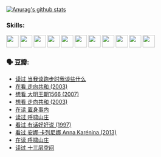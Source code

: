 
[![Anurag's github stats](https://github-readme-stats.vercel.app/api?username=w940853815)](https://github.com/anuraghazra/github-readme-stats)

### Skills:

<code><img height="32" src="https://cdn.jsdelivr.net/npm/simple-icons@v5/icons/python.svg"></code>
<code><img height="32" src="https://cdn.jsdelivr.net/npm/simple-icons@v5/icons/javascript.svg"></code>
<code><img height="32" src="https://cdn.jsdelivr.net/npm/simple-icons@v5/icons/django.svg"></code>
<code><img height="32" src="https://cdn.jsdelivr.net/npm/simple-icons@v5/icons/flask.svg"></code>
<code><img height="32" src="https://cdn.jsdelivr.net/npm/simple-icons@v5/icons/vuetify.svg"></code>
<code><img height="32" src="https://cdn.jsdelivr.net/npm/simple-icons@v5/icons/git.svg"></code>
<code><img height="32" src="https://cdn.jsdelivr.net/npm/simple-icons@v5/icons/docker.svg"></code>
<code><img height="32" src="https://cdn.jsdelivr.net/npm/simple-icons@v5/icons/postgresql.svg"></code>
<code><img height="32" src="https://cdn.jsdelivr.net/npm/simple-icons@v5/icons/elasticsearch.svg"></code>
<code><img height="32" src="https://cdn.jsdelivr.net/npm/simple-icons@v5/icons/macos.svg"></code>
<code><img height="32" src="https://cdn.jsdelivr.net/npm/simple-icons@v5/icons/linux.svg"></code>

### 🗣 豆瓣:

<!-- DOUBAN-ACTIVITIES:START -->
- [读过 当我谈跑步时我谈些什么](https://www.douban.com/people/136069238/status/3715422296/?_i=41862520)
- [在看 走向共和‎ (2003)](https://www.douban.com/people/136069238/status/3711470443/?_i=41862520)
- [想看 大明王朝1566‎ (2007)](https://www.douban.com/people/136069238/status/3710980213/?_i=41862520)
- [想看 走向共和‎ (2003)](https://www.douban.com/people/136069238/status/3710980002/?_i=41862520)
- [在读 置身事内](https://www.douban.com/people/136069238/status/3710472151/?_i=41862520)
- [读过 呼啸山庄](https://www.douban.com/people/136069238/status/3710470617/?_i=41862521)
- [看过 有话好好说‎ (1997)](https://www.douban.com/people/136069238/status/3709833172/?_i=41862521)
- [看过 安娜·卡列尼娜 Anna Karénina‎ (2013)](https://www.douban.com/people/136069238/status/3708942010/?_i=41862521)
- [在读 呼啸山庄](https://www.douban.com/people/136069238/status/3701626992/?_i=41862521)
- [读过 十三层空间](https://www.douban.com/people/136069238/status/3700755247/?_i=41862521)
<!-- DOUBAN-ACTIVITIES:END -->
<!--
**w940853815/w940853815** is a ✨ _special_ ✨ repository because its `README.md` (this file) appears on your GitHub profile.

Here are some ideas to get you started:

- 🔭 I’m currently working on ...
- 🌱 I’m currently learning ...
- 👯 I’m looking to collaborate on ...
- 🤔 I’m looking for help with ...
- 💬 Ask me about ...
- 📫 How to reach me: ...
- 😄 Pronouns: ...
- ⚡ Fun fact: ...
-->
